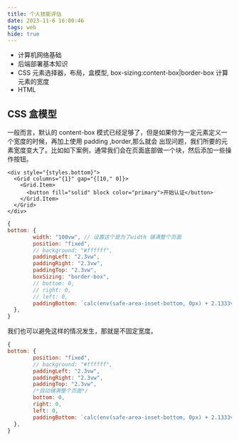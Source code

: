 ```yaml
---
title: 个人技能评估
date: 2023-11-6 16:00:46
tags: web
hide: true
---
```


- 计算机网络基础
- 后端部署基本知识
- CSS
  元素选择器，布局，盒模型, box-sizing:content-box|border-box 计算元素的宽度
- HTML

## CSS 盒模型

一般而言，默认的 content-box 模式已经足够了，但是如果你为一定元素定义一个宽度的时候，再加上使用 padding ,border,那么就会
出现问题，我们所要的元素宽度变大了。比如如下案例，通常我们会在页面底部做一个块，然后添加一些操作按钮。

```tsx
<div style="{styles.bottom}">
  <Grid columns="{1}" gap="{[10," 0]}>
    <Grid.Item>
      <button fill="solid" block color="primary">开始认证</button>
    </Grid.Item>
  </Grid>
</div>
```

```js
{
bottom: {
        width: "100vw", // 设置这个是为了width 铺满整个页面
        position: "fixed",
        // background: "#ffffff",
        paddingLeft: "2.3vw",
        paddingRight: "2.3vw",
        paddingTop: "2.3vw",
        boxSizing: "border-box",
        // bottom: 0,
        // right: 0,
        // left: 0,
        paddingBottom: `calc(env(safe-area-inset-bottom, 0px) + 2.1333vw)`,
  },
}


```

我们也可以避免这样的情况发生，那就是不固定宽度。

```js
{
bottom: {
        position: "fixed",
        // background: "#ffffff",
        paddingLeft: "2.3vw",
        paddingRight: "2.3vw",
        paddingTop: "2.3vw",
        /*自动铺满整个页面*/
        bottom: 0,
        right: 0,
        left: 0,
        paddingBottom: `calc(env(safe-area-inset-bottom, 0px) + 2.1333vw)`,
  },
}

```
